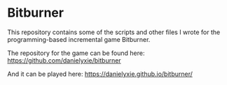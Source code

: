 <h1>Bitburner</h1>

This repository contains some of the scripts and other files I wrote for the programming-based incremental game Bitburner.

The repository for the game can be found here: https://github.com/danielyxie/bitburner

And it can be played here: https://danielyxie.github.io/bitburner/